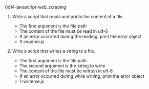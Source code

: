 0x14-javascript-web_scraping

1. Write a script that reads and prints the content of a file.
	- The first argument is the file path
	- The content of the file must be read in utf-8
	- If an error occurred during the reading, print the error object
	- 0-readme.js


2. Write a script that writes a string to a file.
	- The first argument is the file path
	- The second argument is the string to write
	- The content of the file must be written in utf-8
	- If an error occurred during while writing, print the error object
	- 1-writeme.js
